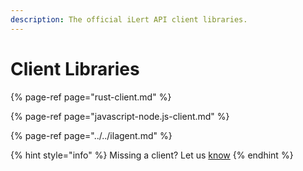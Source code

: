 ```yaml
---
description: The official iLert API client libraries.
---
```


# Client Libraries

{% page-ref page="rust-client.md" %}

{% page-ref page="javascript-node.js-client.md" %}

{% page-ref page="../../ilagent.md" %}



{% hint style="info" %}
Missing a client? Let us [know](../../contact.md)
{% endhint %}



